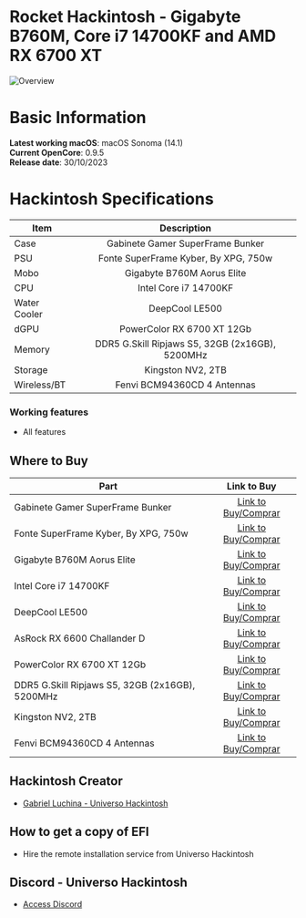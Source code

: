 # Rocket Hackintosh - Gigabyte B760M, Core i7 14700KF and AMD RX 6700 XT

![Overview](https://github.com/luchina-gabriel/EFI-GIGABYTE-B760M-AORUS-ELITE-Core-i7-14700KF-RX6600-PUBLIC/assets/23700365/75f5b1f6-31a5-4a28-8c2b-453003d334f6)

# Basic Information

**Latest working macOS**: macOS Sonoma (14.1)
<br>
**Current OpenCore**: 0.9.5
<br>
**Release date**: 30/10/2023

# Hackintosh Specifications
|Item|Description|
|-|:-------:|
|Case|Gabinete Gamer SuperFrame Bunker|
|PSU|Fonte SuperFrame Kyber, By XPG, 750w|
|Mobo|Gigabyte B760M Aorus Elite|
|CPU|Intel Core i7 14700KF|
|Water Cooler|DeepCool LE500|
|dGPU|PowerColor RX 6700 XT 12Gb|
|Memory|DDR5 G.Skill Ripjaws S5, 32GB (2x16GB), 5200MHz|
|Storage|Kingston NV2, 2TB|
|Wireless/BT|Fenvi BCM94360CD 4 Antennas|

### Working features
- All features

## Where to Buy

|Part|Link to Buy|
|-|:-------:|
|Gabinete Gamer SuperFrame Bunker|[Link to Buy/Comprar](https://www.terabyteshop.com.br/produto/24856/gabinete-gamer-superframe-bunker-mid-tower-vidro-temperado-m-atx-black-s-fonte-com-3-fans?p=880853)|
|Fonte SuperFrame Kyber, By XPG, 750w|[Link to Buy/Comprar](https://www.terabyteshop.com.br/produto/25116/fonte-xpg-kyber-superframe-750w-80-plus-gold-com-conector-pcie-50-pfc-ativo-kyber750g-bk-c-br?p=880853)|
|Gigabyte B760M Aorus Elite|[Link to Buy/Comprar](https://www.terabyteshop.com.br/produto/24708/placa-mae-gigabyte-b760m-aorus-elite-chipset-b760-intel-lga-1700-matx-ddr5?p=880853)|
|Intel Core i7 14700KF|[Link to Buy/Comprar](https://www.terabyteshop.com.br/produto/26273/processador-intel-core-i5-14600kf-35-ghz-53ghz-turbo-14-geracao-14-cores-20-threads-lga-1700-bx8071514600kf?p=880853)|
|DeepCool LE500|[Link to Buy/Comprar](https://www.terabyteshop.com.br/produto/22309/water-cooler-deepcool-le500-led-6-cores-240mm-intel-amd-r-le500-bklnmc-g-1?p=880853)|
|AsRock RX 6600 Challander D|[Link to Buy/Comprar](https://www.terabyteshop.com.br/produto/19808/placa-de-video-asrock-radeon-rx-6600-challenger-d-8gb-gddr6-fsr-ray-tracing-90-ga2rzz-00uanf?p=880853)|
|PowerColor RX 6700 XT 12Gb|[Link to Buy/Comprar](https://www.kabum.com.br/produto/155889)|
|DDR5 G.Skill Ripjaws S5, 32GB (2x16GB), 5200MHz|[Link to Buy/Comprar](https://www.terabyteshop.com.br/produto/22458/memoria-ddr5-gskill-ripjaws-s5-32gb-2x16gb-5200mhz-white-f5-5200j3636c16gx2-rs5w?p=880853)|
|Kingston NV2, 2TB|[Link to Buy/Comprar](https://www.terabyteshop.com.br/produto/23000/ssd-kingston-nv2-1tb-m2-nvme-2280-leitura-3500mbs-e-gravacao-2100mbs-snv2s1000g?p=880853)|
|Fenvi BCM94360CD 4 Antennas|[Link to Buy/Comprar](https://s.click.aliexpress.com/e/_DB37nrZ)|

## Hackintosh Creator
- [Gabriel Luchina - Universo Hackintosh](https://luchina.com.br)

## How to get a copy of EFI
- Hire the remote installation service from Universo Hackintosh

## Discord - Universo Hackintosh
- [Access Discord](https://discord.universohackintosh.com.br)
